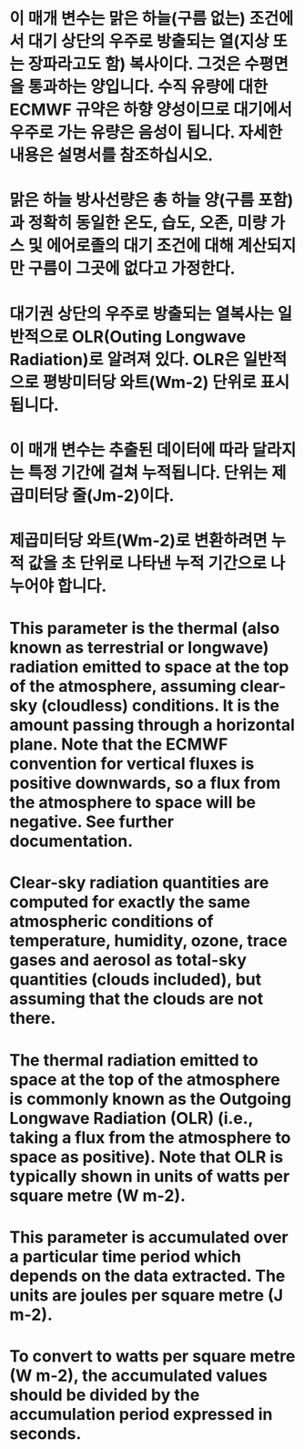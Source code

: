 # 이 매개 변수는 맑은 하늘(구름 없는) 조건에서 대기 상단의 우주로 방출되는 열(지상 또는 장파라고도 함) 복사이다. 그것은 수평면을 통과하는 양입니다. 수직 유량에 대한 ECMWF 규약은 하향 양성이므로 대기에서 우주로 가는 유량은 음성이 됩니다. 자세한 내용은 설명서를 참조하십시오.

# 맑은 하늘 방사선량은 총 하늘 양(구름 포함)과 정확히 동일한 온도, 습도, 오존, 미량 가스 및 에어로졸의 대기 조건에 대해 계산되지만 구름이 그곳에 없다고 가정한다.

# 대기권 상단의 우주로 방출되는 열복사는 일반적으로 OLR(Outing Longwave Radiation)로 알려져 있다. OLR은 일반적으로 평방미터당 와트(Wm-2) 단위로 표시됩니다.

# 이 매개 변수는 추출된 데이터에 따라 달라지는 특정 기간에 걸쳐 누적됩니다. 단위는 제곱미터당 줄(Jm-2)이다.

# 제곱미터당 와트(Wm-2)로 변환하려면 누적 값을 초 단위로 나타낸 누적 기간으로 나누어야 합니다.

# This parameter is the thermal (also known as terrestrial or longwave) radiation emitted to space at the top of the atmosphere, assuming clear-sky (cloudless) conditions. It is the amount passing through a horizontal plane. Note that the ECMWF convention for vertical fluxes is positive downwards, so a flux from the atmosphere to space will be negative. See further documentation.

# Clear-sky radiation quantities are computed for exactly the same atmospheric conditions of temperature, humidity, ozone, trace gases and aerosol as total-sky quantities (clouds included), but assuming that the clouds are not there.

# The thermal radiation emitted to space at the top of the atmosphere is commonly known as the Outgoing Longwave Radiation (OLR) (i.e., taking a flux from the atmosphere to space as positive). Note that OLR is typically shown in units of watts per square metre (W m-2).

# This parameter is accumulated over a particular time period which depends on the data extracted. The units are joules per square metre (J m-2). 

# To convert to watts per square metre (W m-2), the accumulated values should be divided by the accumulation period expressed in seconds.
